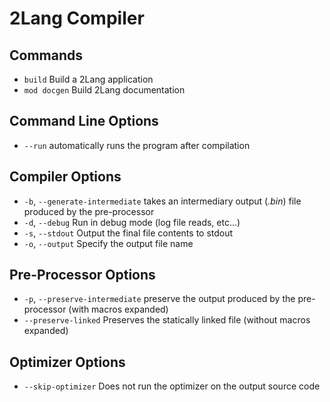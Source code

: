 # 2Lang Compiler

## Commands

- `build` Build a 2Lang application
- `mod docgen` Build 2Lang documentation

## Command Line Options

- `--run` automatically runs the program after compilation

## Compiler Options

- `-b`, `--generate-intermediate` takes an intermediary output (_.bin_) file produced by the pre-processor
- `-d`, `--debug` Run in debug mode (log file reads, etc...)
- `-s`, `--stdout` Output the final file contents to stdout
- `-o`, `--output` Specify the output file name

## Pre-Processor Options

- `-p`, `--preserve-intermediate` preserve the output produced by the pre-processor (with macros expanded)
- `--preserve-linked` Preserves the statically linked file (without macros expanded)

## Optimizer Options

- `--skip-optimizer` Does not run the optimizer on the output source code
